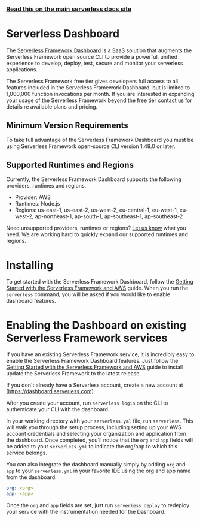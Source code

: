 <!--
title: Serverless - Dashboard Reference
menuText: Dashboard Reference
layout: Doc
-->

<!-- DOCS-SITE-LINK:START automatically generated  -->

### [Read this on the main serverless docs site](https://www.serverless.com/framework/docs/dashboard/)

<!-- DOCS-SITE-LINK:END -->

# Serverless Dashboard

The [Serverless Framework Dashboard](https://dashboard.serverless.com/) is a SaaS solution that augments the Serverless Framework open source CLI to provide a powerful, unified experience to develop, deploy, test, secure and monitor your serverless applications.

The Serverless Framework free tier gives developers full access to all features included in the Serverless Framework Dashboard, but is limited to 1,000,000 function invocations per month. If you are interested in expanding your usage of the Serverless Framework beyond the free tier [contact us](https://serverless.com/enterprise/contact/) for details re available plans and pricing.

## Minimum Version Requirements

To take full advantage of the Serverless Framework Dashboard you must be using Serverless Framework open-source CLI version 1.48.0 or later.

## Supported Runtimes and Regions

Currently, the Serverless Framework Dashboard supports the following providers, runtimes and regions.

- Provider: AWS
- Runtimes: Node.js
- Regions: us-east-1, us-east-2, us-west-2, eu-central-1, eu-west-1, eu-west-2, ap-northeast-1, ap-south-1, ap-southeast-1, ap-southeast-2

Need unsupported providers, runtimes or regions? [Let us know](https://serverless.com/enterprise/) what you need. We are working hard to quickly expand our supported runtimes and regions.

# Installing

To get started with the Serverless Framework Dashboard, follow the [Getting Started with the Serverless Framework and AWS](/framework/docs/getting-started/) guide. When you run the `serverless` command, you will be asked if you would like to enable dashboard features.

# Enabling the Dashboard on existing Serverless Framework services

If you have an existing Serverless Framework service, it is incredibly easy to enable the Serverless Framework Dashboard features. Just follow the [Getting Started with the Serverless Framework and AWS](/framework/docs/getting-started/) guide to install update the Serverless Framework to the latest release.

If you don't already have a Serverless account, create a new account at [https://dashboard.serverless.com].

After you create your account, run `serverless login` on the CLI to authenticate your CLI with the dashboard.

In your working directory with your `serverless.yml` file, run `serverless`. This will walk you through the setup process, including setting up your AWS account credentials and selecting your organization and application from the dashboard. Once completed, you'll notice that the `org` and `app` fields will be added to your `serverless.yml` to indicate the org/app to which this service belongs.

You can also integrate the dashboard manually simply by adding `org` and `app` to your `serverless.yml` in your favorite IDE using the org and app name from the dashboard.

```yaml
org: <org>
app: <app>
```

Once the `org` and `app` fields are set, just run `serverless deploy` to redeploy your service with the instrumentation needed for the Dashboard.
